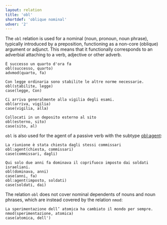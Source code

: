 ```yaml
---
layout: relation
title: 'obl'
shortdef: 'oblique nominal'
udver: '2'
---
```


The <code>obl</code> relation is used for a nominal (noun, pronoun, noun phrase), typically introduced by a preposition, functioning as a non-core (oblique) argument or adjunct. This means that it functionally corresponds to an adverbial attaching to a verb, adjective or other adverb.

~~~ sdparse
È successo un quarto d'ora fa
obl(successo, quarto)
advmod(quarto, fa)
~~~
~~~ sdparse
Con legge ordinaria sono stabilite le altre norme necessarie. 
obl(stabilite, legge)
case(legge, Con)
~~~
~~~ sdparse
Ci arriva generalmente alla vigilia degli esami. 
obl(arriva, vigilia)
case(vigilia, alla)
~~~
~~~ sdparse
Collocati in un deposito esterno al sito
obl(esterno, sito)
case(sito, al)
~~~

<code>obl</code> is also used for the agent of a passive verb with the subtype [obl:agent]():

~~~ sdparse
La riunione è stata chiesta dagli stessi commissari 
obl:agent(chiesta, commissari)
case(commissari, dagli)
~~~
~~~ sdparse
Qui solo due anni fa dominava il coprifuoco imposto dai soldati israeliani. 
obl(dominava, anni)
case(anni, fa)
obl:agent(imposto, soldati)
case(soldati, dai)
~~~

The relation <code>obl</code> does not cover nominal dependents of nouns and noun phrases, which are instead covered by the relation <code>nmod</code>:

~~~ sdparse
La sperimentazione dell’ atomica ha cambiato il mondo per sempre. 
nmod(sperimentazione, atomica)
case(atomica, dell')
~~~
